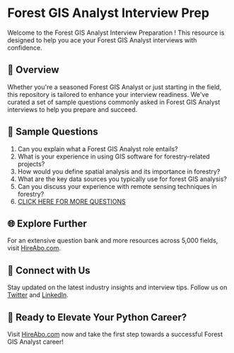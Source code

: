 # Forest GIS Analyst Interview Prep

Welcome to the Forest GIS Analyst Interview Preparation ! This resource is designed to help you ace your Forest GIS Analyst interviews with confidence.

## 🚀 Overview

Whether you're a seasoned Forest GIS Analyst or just starting in the field, this repository is tailored to enhance your interview readiness. We've curated a set of sample questions commonly asked in Forest GIS Analyst interviews to help you prepare and succeed.

## 📝 Sample Questions

1. Can you explain what a Forest GIS Analyst role entails?
2. What is your experience in using GIS software for forestry-related projects?
3. How would you define spatial analysis and its importance in forestry?
4. What are the key data sources you typically use for forest GIS analysis?
5. Can you discuss your experience with remote sensing techniques in forestry?
6. [CLICK HERE FOR MORE QUESTIONS](https://hireabo.com/job/10_2_39/Forest%20GIS%20Analyst)

## 🌐 Explore Further

For an extensive question bank and more resources across 5,000 fields, visit [HireAbo.com](https://www.hireabo.com).

## 📱 Connect with Us

Stay updated on the latest industry insights and interview tips. Follow us on [Twitter](https://twitter.com/hireabo) and [LinkedIn](https://www.linkedin.com/in/hire-abo-3609972a8/).

## 🚀 Ready to Elevate Your Python Career?

Visit [HireAbo.com](https://www.hireabo.com) now and take the first step towards a successful Forest GIS Analyst career!